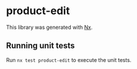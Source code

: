 # product-edit

This library was generated with [Nx](https://nx.dev).

## Running unit tests

Run `nx test product-edit` to execute the unit tests.
